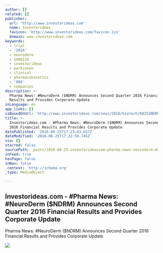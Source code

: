 ```yaml
---
author: []
related: []
publisher:
  url: 'http://www.investorideas.com'
  name: Investorideas
  favicon: 'http://www.investorideas.com/favicon.ico'
  domain: www.investorideas.com
keywords:
  - trial
  - '2016'
  - neuroderm
  - nd0612h
  - investorideas
  - parkinson
  - clinical
  - pharmacokinetics
  - '006'
  - companies
description: >-
  Pharma News: #NeuroDerm ($NDRM) Announces Second Quarter 2016 Financial
  Results and Provides Corporate Update
inLanguage: en
app_links: []
isBasedOnUrl: 'http://www.investorideas.com/news/2016/biotech/08252NDRM.asp'
title: >-
  Investorideas.com - #Pharma News: #NeuroDerm ($NDRM) Announces Second Quarter
  2016 Financial Results and Provides Corporate Update
datePublished: '2016-08-25T17:23:03.637Z'
dateModified: '2016-08-25T17:22:59.745Z'
via: {}
starred: false
sourcePath: _posts/2016-08-25-investorideascom-pharma-news-neuroderm-dollarndrm-announc.md
inFeed: true
hasPage: false
inNav: false
_context: 'http://schema.org'
_type: MediaObject

---
```

<article style=""><h1>Investorideas.com - #Pharma News: #NeuroDerm ($NDRM) Announces Second Quarter 2016 Financial Results and Provides Corporate Update</h1><p>Pharma News: #NeuroDerm ($NDRM) Announces Second Quarter 2016 Financial Results and Provides Corporate Update</p><img src="http://www.investorideas.com/news/2016/biotech/images/082516-2.jpg" /></article>